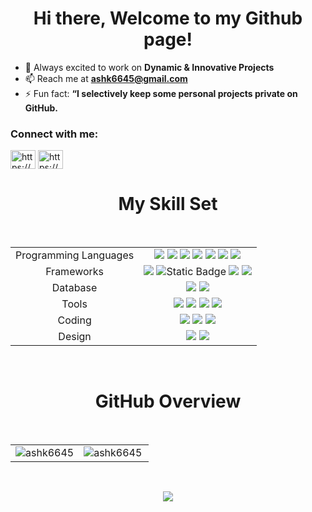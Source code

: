 <h1 align="center">Hi there, Welcome to my Github page!</h1>

- 🤝 Always excited to work on **Dynamic & Innovative Projects**
- 📫 Reach me at **ashk6645@gmail.com**
- ⚡ Fun fact: **“I selectively keep some personal projects private on GitHub.**


<h3 align="left">Connect with me:</h3>
<p align="left">
<a href="https://www.linkedin.com/in/ashk6645/" target="blank"><img align="center" src="https://raw.githubusercontent.com/rahuldkjain/github-profile-readme-generator/master/src/images/icons/Social/linked-in-alt.svg" alt="https://www.linkedin.com/in/ashk6645/" height="30" width="40" /></a> 
  <a href="https://ashk.vercel.app/" target="blank"><img align="center" src="https://dcassetcdn.com/profile_pics/121488/df75b3fb-10dd-401d-b400-21f7b8186bfc.png" alt="https://ashu6645.github.io/" height="30" width="40" /></a> 
</p>

<h1 align="center"> My Skill Set </h1>
<br>
<table align="center">
<tbody>
<tr>
<td style="text-align:center">Programming Languages</td>
<td style="text-align:center"><img src="https://img.shields.io/badge/Java-ED8B00?style=for-the-badge&logo=java&logoColor=white"> <img src="https://img.shields.io/badge/C%2B%2B-00599C?style=for-the-badge&logo=c%2B%2B&logoColor=white"> <img src="https://img.shields.io/badge/C-00599C?style=for-the-badge&logo=c&logoColor=white"> <img src="https://img.shields.io/badge/HTML5-E34F26?style=for-the-badge&logo=html5&logoColor=white"> <img src="https://img.shields.io/badge/JavaScript-323330?style=for-the-badge&logo=javascript&logoColor=F7DF1E"> <img src="https://img.shields.io/badge/CSS3-1572B6?style=for-the-badge&logo=css3&logoColor=white"> <img src="https://img.shields.io/badge/Python-FFD43B?style=for-the-badge&logo=python&logoColor=blue"> </td>

</tr>
<tr>
<td style="text-align:center">Frameworks</td>
<td style="text-align:center"><img src="https://img.shields.io/badge/React-20232A?style=for-the-badge&logo=react&logoColor=61DAFB">
 <img alt="Static Badge" src="https://img.shields.io/badge/Next.js-white?style=flat&logo=Next.js&logoColor=white&logoSize=amd&labelColor=black&color=black">
  <img src="https://img.shields.io/badge/Node.js-339933?style=for-the-badge&logo=nodedotjs&logoColor=white">
  <img src="https://img.shields.io/badge/spring%20boot-green?style=for-the-badge&logo=springboot&logoColor=white">
</td>
</tr>
<tr>
<td style="text-align:center">Database</td>
<td style="text-align:center"><img src="https://img.shields.io/badge/MySQL-005C84?style=for-the-badge&logo=mysql&logoColor=white"> <img src="https://img.shields.io/badge/MongoDB-4EA94B?style=for-the-badge&logo=mongodb&logoColor=white"></td>

</tr>
<tr>
<td style="text-align:center">Tools</td>
<td style="text-align:center"><img src="https://img.shields.io/badge/GIT-E44C30?style=for-the-badge&logo=git&logoColor=white">
  <img src="https://img.shields.io/badge/GitHub-100000?style=for-the-badge&logo=github&logoColor=white"> 
  <img src="https://img.shields.io/badge/Azure_DevOps-0078D7?style=for-the-badge&logo=azure-devops&logoColor=white">
  <img src="https://img.shields.io/badge/aws-yellow?style=for-the-badge&logo=amazon&logoColor=white&logoSize=auto">
</td>

</tr>
<tr>
<td style="text-align:center">Coding</td>
<td style="text-align:center"><a href="https://leetcode.com/u/ashu6645/"><img src="https://img.shields.io/badge/-LeetCode-FFA116?style=for-the-badge&logo=LeetCode&logoColor=black"></a>
<a href="https://www.geeksforgeeks.org/user/ashk6645/"><img src="https://img.shields.io/badge/GeeksforGeeks-green?style=for-the-badge&logo=geeksforgeeks&logoColor=white&logoSize=auto"
></a>
<a href="https://www.codechef.com/users/singh_rk"><img src="https://img.shields.io/badge/Codechef-%23B92B27.svg?&style=for-the-badge&logo=Codechef&logoColor=white"></a>
</td>

</tr>
<tr>
<td style="text-align:center">Design</td>
<td style="text-align:center"><img src="https://img.shields.io/badge/Canva-%2300C4CC.svg?&style=for-the-badge&logo=Canva&logoColor=white"> <img src="https://img.shields.io/badge/Adobe%20XD-470137?style=for-the-badge&logo=Adobe%20XD&logoColor=#FF61F6"></td>

</tr>
</tbody>
</table>
<br>


<h1 align="center"> GitHub Overview </h1>
<br>
<table>
<tr>
<td>
<img align="center" src="https://github-readme-stats.vercel.app/api?username=ashk6645&show_icons=true&locale=en" alt="ashk6645" />
<td>
<img align="left" src="https://github-readme-stats.vercel.app/api/top-langs?username=ashk6645&show_icons=true&locale=en&layout=compact" alt="ashk6645" />
</td>
</tr>
</table>
 <br>
<p align="center">
<img align="center" src="https://streak-stats.demolab.com/?user=ashk6645" />
</p>
<br>




